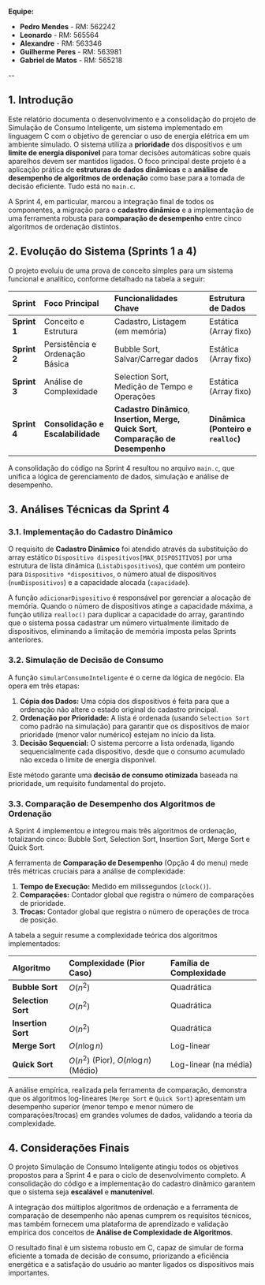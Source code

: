 **Equipe:**
*   **Pedro Mendes** - RM: 562242
*   **Leonardo** - RM: 565564
*   **Alexandre** - RM: 563346
*   **Guilherme Peres** - RM: 563981
*   **Gabriel de Matos** - RM: 565218

--

## 1. Introdução

Este relatório documenta o desenvolvimento e a consolidação do projeto de Simulação de Consumo Inteligente, um sistema implementado em linguagem C com o objetivo de gerenciar o uso de energia elétrica em um ambiente simulado. O sistema utiliza a **prioridade** dos dispositivos e um **limite de energia disponível** para tomar decisões automáticas sobre quais aparelhos devem ser mantidos ligados. O foco principal deste projeto é a aplicação prática de **estruturas de dados dinâmicas** e a **análise de desempenho de algoritmos de ordenação** como base para a tomada de decisão eficiente. Tudo está no `main.c`.

A Sprint 4, em particular, marcou a integração final de todos os componentes, a migração para o **cadastro dinâmico** e a implementação de uma ferramenta robusta para **comparação de desempenho** entre cinco algoritmos de ordenação distintos.

## 2. Evolução do Sistema (Sprints 1 a 4)

O projeto evoluiu de uma prova de conceito simples para um sistema funcional e analítico, conforme detalhado na tabela a seguir:

| Sprint | Foco Principal | Funcionalidades Chave | Estrutura de Dados |
| :--- | :--- | :--- | :--- |
| **Sprint 1** | Conceito e Estrutura | Cadastro, Listagem (em memória) | Estática (Array fixo) |
| **Sprint 2** | Persistência e Ordenação Básica | Bubble Sort, Salvar/Carregar dados | Estática (Array fixo) |
| **Sprint 3** | Análise de Complexidade | Selection Sort, Medição de Tempo e Operações | Estática (Array fixo) |
| **Sprint 4** | **Consolidação e Escalabilidade** | **Cadastro Dinâmico**, **Insertion, Merge, Quick Sort**, **Comparação de Desempenho** | **Dinâmica (Ponteiro e `realloc`)** |

A consolidação do código na Sprint 4 resultou no arquivo `main.c`, que unifica a lógica de gerenciamento de dados, simulação e análise de desempenho.

## 3. Análises Técnicas da Sprint 4

### 3.1. Implementação do Cadastro Dinâmico

O requisito de **Cadastro Dinâmico** foi atendido através da substituição do array estático `Dispositivo dispositivos[MAX_DISPOSITIVOS]` por uma estrutura de lista dinâmica (`ListaDispositivos`), que contém um ponteiro para `Dispositivo *dispositivos`, o número atual de dispositivos (`numDispositivos`) e a capacidade alocada (`capacidade`).

A função `adicionarDispositivo` é responsável por gerenciar a alocação de memória. Quando o número de dispositivos atinge a capacidade máxima, a função utiliza `realloc()` para duplicar a capacidade do array, garantindo que o sistema possa cadastrar um número virtualmente ilimitado de dispositivos, eliminando a limitação de memória imposta pelas Sprints anteriores.

### 3.2. Simulação de Decisão de Consumo

A função `simularConsumoInteligente` é o cerne da lógica de negócio. Ela opera em três etapas:

1.  **Cópia dos Dados:** Uma cópia dos dispositivos é feita para que a ordenação não altere o estado original do cadastro principal.
2.  **Ordenação por Prioridade:** A lista é ordenada (usando `Selection Sort` como padrão na simulação) para garantir que os dispositivos de maior prioridade (menor valor numérico) estejam no início da lista.
3.  **Decisão Sequencial:** O sistema percorre a lista ordenada, ligando sequencialmente cada dispositivo, desde que o consumo acumulado não exceda o limite de energia disponível.

Este método garante uma **decisão de consumo otimizada** baseada na prioridade, um requisito fundamental do projeto.

### 3.3. Comparação de Desempenho dos Algoritmos de Ordenação

A Sprint 4 implementou e integrou mais três algoritmos de ordenação, totalizando cinco: Bubble Sort, Selection Sort, Insertion Sort, Merge Sort e Quick Sort.

A ferramenta de **Comparação de Desempenho** (Opção 4 do menu) mede três métricas cruciais para a análise de complexidade:

1.  **Tempo de Execução:** Medido em milissegundos (`clock()`).
2.  **Comparações:** Contador global que registra o número de comparações de prioridade.
3.  **Trocas:** Contador global que registra o número de operações de troca de posição.

A tabela a seguir resume a complexidade teórica dos algoritmos implementados:

| Algoritmo | Complexidade (Pior Caso) | Família de Complexidade |
| :--- | :--- | :--- |
| **Bubble Sort** | $O(n^2)$ | Quadrática |
| **Selection Sort** | $O(n^2)$ | Quadrática |
| **Insertion Sort** | $O(n^2)$ | Quadrática |
| **Merge Sort** | $O(n \log n)$ | Log-linear |
| **Quick Sort** | $O(n^2)$ (Pior), $O(n \log n)$ (Médio) | Log-linear (na média) |

A análise empírica, realizada pela ferramenta de comparação, demonstra que os algoritmos log-lineares (`Merge Sort` e `Quick Sort`) apresentam um desempenho superior (menor tempo e menor número de comparações/trocas) em grandes volumes de dados, validando a teoria da complexidade.

## 4. Considerações Finais

O projeto Simulação de Consumo Inteligente atingiu todos os objetivos propostos para a Sprint 4 e para o ciclo de desenvolvimento completo. A consolidação do código e a implementação do cadastro dinâmico garantem que o sistema seja **escalável** e **manutenível**.

A integração dos múltiplos algoritmos de ordenação e a ferramenta de comparação de desempenho não apenas cumprem os requisitos técnicos, mas também fornecem uma plataforma de aprendizado e validação empírica dos conceitos de **Análise de Complexidade de Algoritmos**.

O resultado final é um sistema robusto em C, capaz de simular de forma eficiente a tomada de decisão de consumo, priorizando a eficiência energética e a satisfação do usuário ao manter ligados os dispositivos mais importantes.

